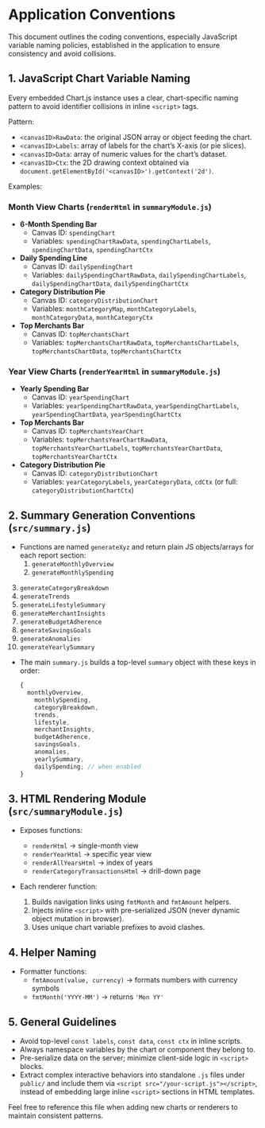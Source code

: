 # Application Conventions

This document outlines the coding conventions, especially JavaScript variable naming policies, established in the application to ensure consistency and avoid collisions.

## 1. JavaScript Chart Variable Naming

Every embedded Chart.js instance uses a clear, chart-specific naming pattern to avoid identifier collisions in inline `<script>` tags.

Pattern:

- `<canvasID>RawData`: the original JSON array or object feeding the chart.
- `<canvasID>Labels`: array of labels for the chart’s X-axis (or pie slices).
- `<canvasID>Data`: array of numeric values for the chart’s dataset.
- `<canvasID>Ctx`: the 2D drawing context obtained via `document.getElementById('<canvasID>').getContext('2d')`.

Examples:

### Month View Charts (`renderHtml` in `summaryModule.js`)

- **6-Month Spending Bar**
  - Canvas ID: `spendingChart`
  - Variables: `spendingChartRawData`, `spendingChartLabels`, `spendingChartData`, `spendingChartCtx`
- **Daily Spending Line**
  - Canvas ID: `dailySpendingChart`
  - Variables: `dailySpendingChartRawData`, `dailySpendingChartLabels`, `dailySpendingChartData`, `dailySpendingChartCtx`
- **Category Distribution Pie**
  - Canvas ID: `categoryDistributionChart`
  - Variables: `monthCategoryMap`, `monthCategoryLabels`, `monthCategoryData`, `monthCategoryCtx`
- **Top Merchants Bar**
  - Canvas ID: `topMerchantsChart`
  - Variables: `topMerchantsChartRawData`, `topMerchantsChartLabels`, `topMerchantsChartData`, `topMerchantsChartCtx`

### Year View Charts (`renderYearHtml` in `summaryModule.js`)

- **Yearly Spending Bar**
  - Canvas ID: `yearSpendingChart`
  - Variables: `yearSpendingChartRawData`, `yearSpendingChartLabels`, `yearSpendingChartData`, `yearSpendingChartCtx`
- **Top Merchants Bar**
  - Canvas ID: `topMerchantsYearChart`
  - Variables: `topMerchantsYearChartRawData`, `topMerchantsYearChartLabels`, `topMerchantsYearChartData`, `topMerchantsYearChartCtx`
- **Category Distribution Pie**
  - Canvas ID: `categoryDistributionChart`
  - Variables: `yearCategoryLabels`, `yearCategoryData`, `cdCtx` (or full: `categoryDistributionChartCtx`)

## 2. Summary Generation Conventions (`src/summary.js`)

- Functions are named `generateXyz` and return plain JS objects/arrays for each report section:
  1. `generateMonthlyOverview`
  2. `generateMonthlySpending`

3.  `generateCategoryBreakdown`
4.  `generateTrends`
5.  `generateLifestyleSummary`
6.  `generateMerchantInsights`
7.  `generateBudgetAdherence`
8.  `generateSavingsGoals`
9.  `generateAnomalies`
10. `generateYearlySummary`

- The main `summary.js` builds a top-level `summary` object with these keys in order:
  ```js
  {
    monthlyOverview,
      monthlySpending,
      categoryBreakdown,
      trends,
      lifestyle,
      merchantInsights,
      budgetAdherence,
      savingsGoals,
      anomalies,
      yearlySummary,
      dailySpending; // when enabled
  }
  ```

## 3. HTML Rendering Module (`src/summaryModule.js`)

- Exposes functions:

  - `renderHtml` → single-month view
  - `renderYearHtml` → specific year view
  - `renderAllYearsHtml` → index of years
  - `renderCategoryTransactionsHtml` → drill-down page

- Each renderer function:
  1. Builds navigation links using `fmtMonth` and `fmtAmount` helpers.
  2. Injects inline `<script>` with pre-serialized JSON (never dynamic object mutation in browser).
  3. Uses unique chart variable prefixes to avoid clashes.

## 4. Helper Naming

- Formatter functions:
  - `fmtAmount(value, currency)` → formats numbers with currency symbols
  - `fmtMonth('YYYY-MM')` → returns `'Mon YY'`

## 5. General Guidelines

- Avoid top-level `const labels`, `const data`, `const ctx` in inline scripts.
- Always namespace variables by the chart or component they belong to.
- Pre-serialize data on the server; minimize client-side logic in `<script>` blocks.
- Extract complex interactive behaviors into standalone `.js` files under `public/` and include them via `<script src="/your-script.js"></script>`, instead of embedding large inline `<script>` sections in HTML templates.

Feel free to reference this file when adding new charts or renderers to maintain consistent patterns.
